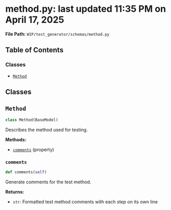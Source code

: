 # method.py: last updated 11:35 PM on April 17, 2025

**File Path:** `WIP/test_generator/schemas/method.py`

## Table of Contents

### Classes

- [`Method`](#method)

## Classes

## `Method`

```python
class Method(BaseModel)
```

Describes the method used for testing.

**Methods:**

- [`comments`](#comments) (property)

### `comments`

```python
def comments(self)
```

Generate comments for the test method.

**Returns:**

- `str`: Formatted test method comments with each step on its own line
